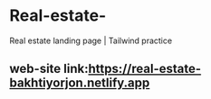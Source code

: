 # Real-estate-
Real estate landing page | Tailwind practice
## web-site link:https://real-estate-bakhtiyorjon.netlify.app
